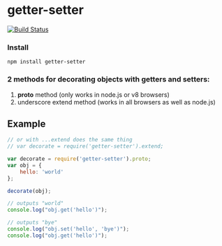 # getter-setter

[![Build Status](https://secure.travis-ci.org/techjacker/getter-setter.png)](http://travis-ci.org/techjacker/getter-setter)

### Install
```Shell
npm install getter-setter
```

### 2 methods for decorating objects with getters and setters:
1. __proto__ method (only works in node.js or v8 browsers)
2. underscore extend method (works in all browsers as well as node.js)


## Example
```JavaScript
// or with ...extend does the same thing
// var decorate = require('getter-setter').extend;

var decorate = require('getter-setter').proto;
var obj = {
	hello: 'world'
};

decorate(obj);

// outputs "world"
console.log("obj.get('hello')");

// outputs "bye"
console.log("obj.set('hello', 'bye')");
console.log("obj.get('hello')");
```